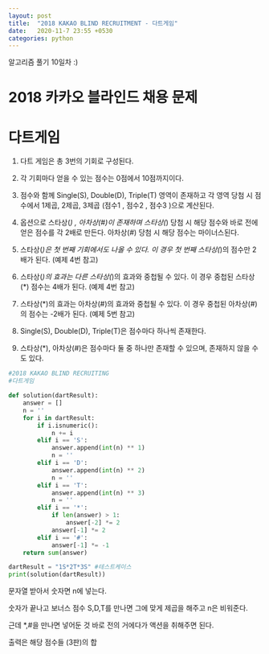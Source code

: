 ```yaml
---
layout: post
title:  "2018 KAKAO BLIND RECRUITMENT - 다트게임"
date:   2020-11-7 23:55 +0530
categories: python
---
```


알고리즘 풀기 10일차
:)


# 2018 카카오 블라인드 채용 문제
# 다트게임



1. 다트 게임은 총 3번의 기회로 구성된다.

2. 각 기회마다 얻을 수 있는 점수는 0점에서 10점까지이다.

3. 점수와 함께 Single(S), Double(D), Triple(T) 영역이 존재하고 각 영역 당첨 시 점수에서 1제곱, 2제곱, 3제곱 (점수1 , 점수2 , 점수3 )으로 계산된다.

4. 옵션으로 스타상(*) , 아차상(#)이 존재하며 스타상(*) 당첨 시 해당 점수와 바로 전에 얻은 점수를 각 2배로 만든다. 아차상(#) 당첨 시 해당 점수는 마이너스된다.

5. 스타상(*)은 첫 번째 기회에서도 나올 수 있다. 이 경우 첫 번째 스타상(*)의 점수만 2배가 된다. (예제 4번 참고)

6. 스타상(*)의 효과는 다른 스타상(*)의 효과와 중첩될 수 있다. 이 경우 중첩된 스타상(*) 점수는 4배가 된다. (예제 4번 참고)

7. 스타상(*)의 효과는 아차상(#)의 효과와 중첩될 수 있다. 이 경우 중첩된 아차상(#)의 점수는 -2배가 된다. (예제 5번 참고)

8. Single(S), Double(D), Triple(T)은 점수마다 하나씩 존재한다.

9. 스타상(*), 아차상(#)은 점수마다 둘 중 하나만 존재할 수 있으며, 존재하지 않을 수도 있다.


```python
#2018 KAKAO BLIND RECRUITING
#다트게임

def solution(dartResult):
    answer = []
    n = ''
    for i in dartResult:
        if i.isnumeric():
            n += i
        elif i == 'S':
            answer.append(int(n) ** 1)
            n = ''
        elif i == 'D':
            answer.append(int(n) ** 2)
            n = ''
        elif i == 'T':
            answer.append(int(n) ** 3)
            n = ''
        elif i == '*':
            if len(answer) > 1:
                answer[-2] *= 2
            answer[-1] *= 2
        elif i == '#':
            answer[-1] *= -1
    return sum(answer)

dartResult = "1S*2T*3S" #테스트케이스
print(solution(dartResult))

```

문자열 받아서 숫자면 n에 넣는다.

숫자가 끝나고 보너스 점수 S,D,T를 만나면 그에 맞게 제곱을 해주고 n은 비워준다.

근데 *,#을 만나면 넣어둔 것 바로 전의 거에다가 액션을 취해주면 된다.

출력은 해당 점수들 (3판)의 합
